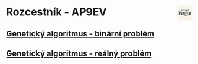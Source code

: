 # Rozcestník - AP9EV <img src="logo.png" alt="logo" width="40" align="right"/>

## [Genetický algoritmus - binární problém](./geneticky_algoritmus-bin_problem)

## [Genetický algoritmus - reálný problém](./geneticky_algoritmus-real_problem)
